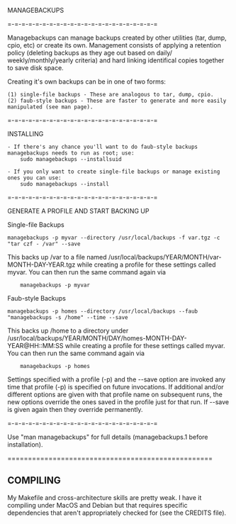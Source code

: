 MANAGEBACKUPS


=-=-=-=-=-=-=-=-=-=-=-=-=-=-=-=-=-=-=-=-=-=

Managebackups can manage backups created by other utilities (tar, dump, cpio, etc) or create its own.
Management consists of applying a retention policy (deleting backups as they age out based on daily/
weekly/monthly/yearly criteria) and hard linking identifical copies together to save disk space.

Creating it's own backups can be in one of two forms:

    (1) single-file backups - These are analogous to tar, dump, cpio.
    (2) faub-style backups - These are faster to generate and more easily manipulated (see man page).


=-=-=-=-=-=-=-=-=-=-=-=-=-=-=-=-=-=-=-=-=-=

INSTALLING

    - If there's any chance you'll want to do faub-style backups managebackups needs to run as root; use:
        sudo managebackups --installsuid

    - If you only want to create single-file backups or manage existing ones you can use:
        sudo managebackups --install


=-=-=-=-=-=-=-=-=-=-=-=-=-=-=-=-=-=-=-=-=-=

GENERATE A PROFILE AND START BACKING UP

Single-file Backups

    managebackups -p myvar --directory /usr/local/backups -f var.tgz -c "tar czf - /var" --save

This backs up /var to a file named /usr/local/backups/YEAR/MONTH/var-MONTH-DAY-YEAR.tgz
while creating a profile for these settings called myvar.  You can then run the same command again via

        managebackups -p myvar


Faub-style Backups

    managebackups -p homes --directory /usr/local/backups --faub "managebackups -s /home" --time --save

This backs up /home to a directory under /usr/local/backups/YEAR/MONTH/DAY/homes-MONTH-DAY-YEAR@HH::MM:SS
while creating a profile for these settings called myvar.  You can then run the same command again via

        managebackups -p homes

Settings specified with a profile (-p) and the --save option are invoked any time that profile (-p) is
specified on future invocations.  If additional and/or different options are given with that profile
name on subsequent runs, the new options override the ones saved in the profile just for that run.
If --save is given again then they override permanently.

=-=-=-=-=-=-=-=-=-=-=-=-=-=-=-=-=-=-=-=-=-=

Use "man managebackups" for full details (managebackups.1 before installation).

==================================================

COMPILING
---------
My Makefile and cross-architecture skills are pretty weak.  I have it compiling under MacOS and Debian
but that requires specific dependencies that aren't appropriately checked for (see the CREDITS file).
